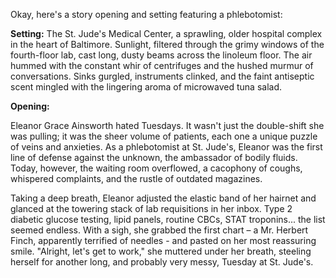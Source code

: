 Okay, here's a story opening and setting featuring a phlebotomist:

**Setting:** The St. Jude's Medical Center, a sprawling, older hospital complex in the heart of Baltimore. Sunlight, filtered through the grimy windows of the fourth-floor lab, cast long, dusty beams across the linoleum floor. The air hummed with the constant whir of centrifuges and the hushed murmur of conversations. Sinks gurgled, instruments clinked, and the faint antiseptic scent mingled with the lingering aroma of microwaved tuna salad.

**Opening:**

Eleanor Grace Ainsworth hated Tuesdays. It wasn't just the double-shift she was pulling; it was the sheer volume of patients, each one a unique puzzle of veins and anxieties. As a phlebotomist at St. Jude's, Eleanor was the first line of defense against the unknown, the ambassador of bodily fluids. Today, however, the waiting room overflowed, a cacophony of coughs, whispered complaints, and the rustle of outdated magazines.

Taking a deep breath, Eleanor adjusted the elastic band of her hairnet and glanced at the towering stack of lab requisitions in her inbox. Type 2 diabetic glucose testing, lipid panels, routine CBCs, STAT troponins... the list seemed endless. With a sigh, she grabbed the first chart – a Mr. Herbert Finch, apparently terrified of needles - and pasted on her most reassuring smile. "Alright, let's get to work," she muttered under her breath, steeling herself for another long, and probably very messy, Tuesday at St. Jude's.
